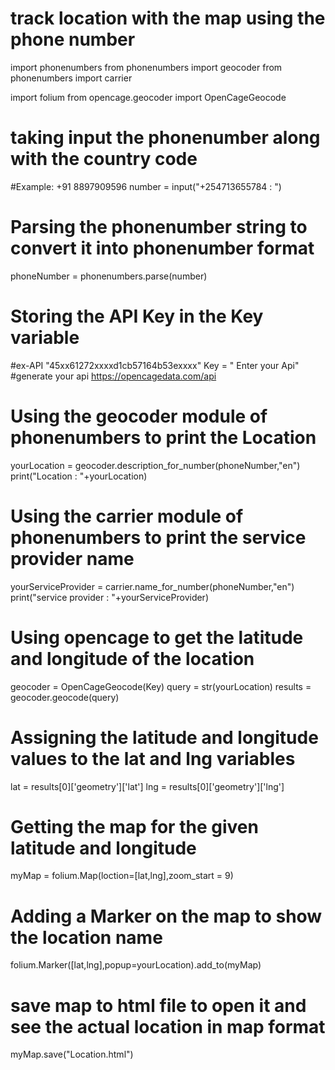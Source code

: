 # track location with the map using the phone number
import phonenumbers
from phonenumbers import geocoder
from phonenumbers import carrier
 
import folium
from opencage.geocoder import OpenCageGeocode
 
# taking input the phonenumber along with the country code
#Example: +91 8897909596
number = input("+254713655784 : ")

# Parsing the phonenumber string to convert it into phonenumber format
phoneNumber = phonenumbers.parse(number)
 
# Storing the API Key in the Key variable
#ex-API "45xx61272xxxxd1cb57164b53exxxx"
Key = " Enter your Api" #generate your api https://opencagedata.com/api
 
# Using the geocoder module of phonenumbers to print the Location
yourLocation = geocoder.description_for_number(phoneNumber,"en")
print("Location : "+yourLocation)
 
# Using the carrier module of phonenumbers to print the service provider name
yourServiceProvider = carrier.name_for_number(phoneNumber,"en")
print("service provider : "+yourServiceProvider)
 
# Using opencage to get the latitude and longitude of the location
geocoder = OpenCageGeocode(Key)
query = str(yourLocation)
results = geocoder.geocode(query)
 
# Assigning the latitude and longitude values to the lat and lng variables
lat = results[0]['geometry']['lat']
lng = results[0]['geometry']['lng']
 
# Getting the map for the given latitude and longitude
myMap = folium.Map(loction=[lat,lng],zoom_start = 9)
 
# Adding a Marker on the map to show the location name
folium.Marker([lat,lng],popup=yourLocation).add_to(myMap)
 
# save map to html file to open it and see the actual location in map format
myMap.save("Location.html")
